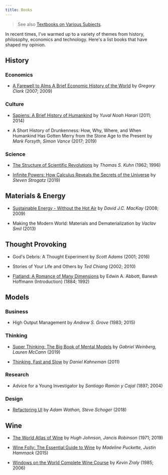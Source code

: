 ```yaml
---
title: Books
---
```


> See also [Textbooks on Various Subjects](./misc/textbooks-on-various-subjects).

In recent times, I've warmed up to a variety of themes from history, philosophy, 
economics and technology. Here's a list books that have shaped my opinion.

## History

### Economics

- [A Farewell to Alms A Brief Economic History of the World](http://faculty.econ.ucdavis.edu/faculty/gclark/a_farewell_to_alms.html) by _Gregory Clark_ (2007; 2009)


### Culture

- [Sapiens: A Brief History of Humankind](https://www.ynharari.com/book/sapiens/) by _Yuval Noah Harari_ (2011; 2014)

- A Short History of Drunkenness: How, Why, Where, and When Humankind Has Gotten Merry from the Stone Age to the Present
by _Mark Forsyth, Simon Vance_ (2017; 2019)

### Science

- [The Structure of Scientific Revolutions](https://www.uky.edu/~eushe2/Pajares/Kuhn.html) by _Thomas S. Kuhn_ (1962; 1996)

- [Infinite Powers: How Calculus Reveals the Secrets of the Universe](http://www.stevenstrogatz.com/books/infinite-powers) by _Steven Strogatz_ (2019)

## Materials & Energy

- [Sustainable Energy - Without the Hot Air](http://withouthotair.com) by _David J.C. MacKay_ (2008; 2009)

- Making the Modern World: Materials and Dematerialization by _Vaclav Smil_ (2013)

## Thought Provoking

- God's Debris: A Thought Experiment by _Scott Adams_ (2001; 2016)

- Stories of Your Life and Others by _Ted Chiang_ (2002; 2010)

- [Flatland: A Romance of Many Dimensions](https://en.wikisource.org/wiki/Flatland) by Edwin A. Abbott,  Banesh Hoffmann (Introduction) (1884; 1992)

## Models

### Business

- High Output Management by _Andrew S. Grove_ (1983; 2015)

### Thinking

- [Super Thinking: The Big Book of Mental Models](https://superthinking.com/) by _Gabriel Weinberg, Lauren McCann_ (2019)

- [Thinking, Fast and Slow](https://scholar.princeton.edu/kahneman/publications-0) by _Daniel Kahneman_ (2011)

### Research

- Advice for a Young Investigator by _Santiago Ramón y Cajal_ (1897; 2004)

### Design

- [Refactoring UI](https://refactoringui.com/book/) by _Adam Wathan, Steve Schoger_ (2018)

## Wine

- [The World Atlas of Wine](https://www.jancisrobinson.com/learn/booksDVDsapps/world-atlas-wine-8th-edition) by _Hugh Johnson, Jancis Robinson_ (1971; 2019)

- [Wine Folly: The Essential Guide to Wine](https://winefolly.com/wine-folly-the-essential-guide-to-wine-book/) by _Madeline Puckette, Justin Hammack_ (2015)

- [Windows on the World Complete Wine Course](http://kevinzraly.com) by _Kevin Zraly_ (1985; 2006)

